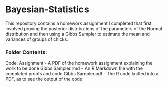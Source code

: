 # Bayesian-Statistics

This repository contains a homework assignment I completed that first involved proving the posterior distributions of the parameters of the Normal distribution and then using a Gibbs Sampler to estimate the mean and variances of groups of chicks.

### Folder Contents:

Code:
Assignment - A PDF of the homework assignment explaining the work to be done
Gibbs Sampler.rmd - An R Markdown file with the completed proofs and code
Gibbs Sampler.pdf - The R code knitted into a PDF, as to see the output of the code
